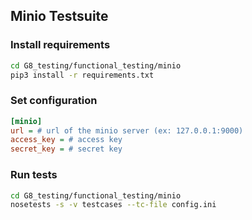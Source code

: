 ## Minio Testsuite

### Install requirements
```bash
cd G8_testing/functional_testing/minio
pip3 install -r requirements.txt
```

### Set configuration
```ini
[minio]
url = # url of the minio server (ex: 127.0.0.1:9000)
access_key = # access key
secret_key = # secret key
```

### Run tests
```bash
cd G8_testing/functional_testing/minio
nosetests -s -v testcases --tc-file config.ini
```
